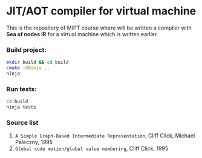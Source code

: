 # JIT/AOT compiler for virtual machine
This is the repository of MIPT course where will be written a compiler with **Sea of nodes IR** for a virtual machine which is written earlier.

### Build project:
```bash
mkdir build && cd build
cmake -GNinja ..
ninja
```

### Run tests:
```bash
cd build
ninja tests
```

### Source list

1) `A Simple Graph-Based Intermediate Representation`, Cliff Click, Michael Paleczny, 1995
2) `Global code motion/global value numbering`, Cliff Click, 1995

